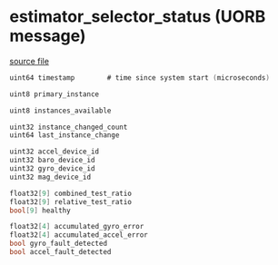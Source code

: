 # estimator_selector_status (UORB message)



[source file](https://github.com/PX4/PX4-Autopilot/blob/master/msg/estimator_selector_status.msg)

```c
uint64 timestamp		# time since system start (microseconds)

uint8 primary_instance

uint8 instances_available

uint32 instance_changed_count
uint64 last_instance_change

uint32 accel_device_id
uint32 baro_device_id
uint32 gyro_device_id
uint32 mag_device_id

float32[9] combined_test_ratio
float32[9] relative_test_ratio
bool[9] healthy

float32[4] accumulated_gyro_error
float32[4] accumulated_accel_error
bool gyro_fault_detected
bool accel_fault_detected

```
